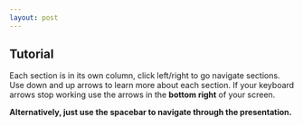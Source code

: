 ```yaml
---
layout: post
---
```


## Tutorial

Each section is in its own column, click left/right to go navigate sections. Use down and up arrows to learn more about each section. If your keyboard arrows stop working use the arrows in the **bottom right** of your screen.

**Alternatively, just use the spacebar to navigate through the presentation.**



